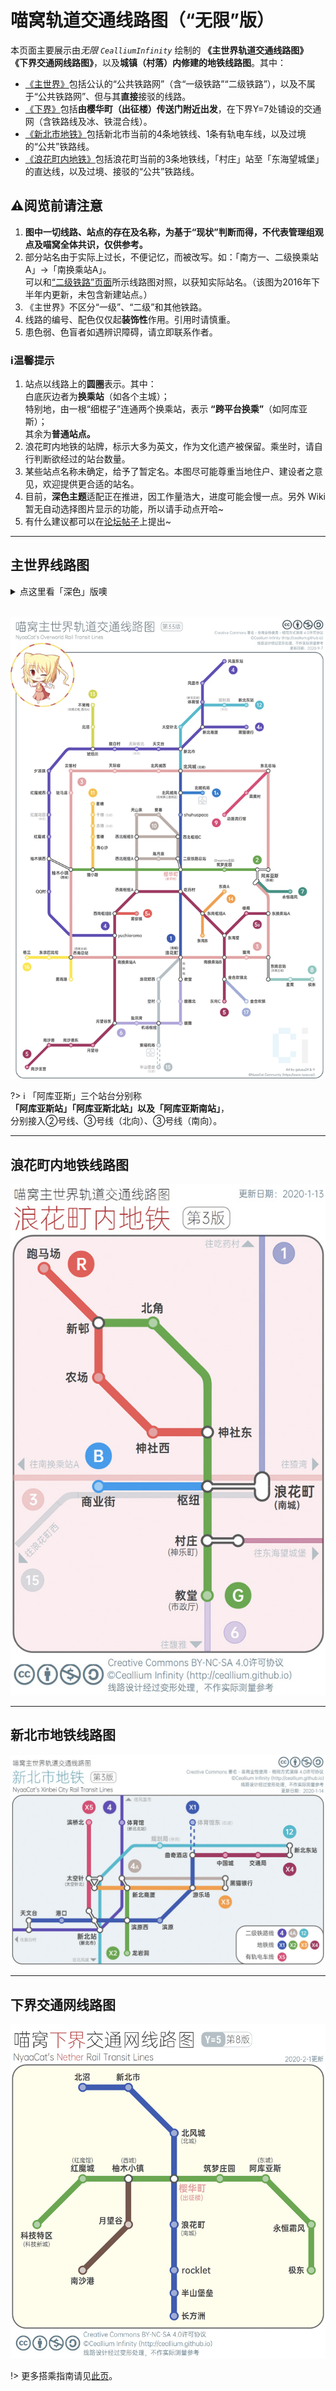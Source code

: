 # 喵窝轨道交通线路图（“无限”版）

本页面主要展示由*无限 `CealliumInfinity`* 绘制的 **《主世界轨道交通线路图》** **《下界交通网线路图》**，以及**城镇（村落）内修建的地铁线路图**。其中：

- [《主世界》](#主世界线路图)包括公认的“公共铁路网”（含“一级铁路”“二级铁路”），以及不属于“公共铁路网”、但与其**直接**接驳的线路。
- [《下界》](#下界交通网线路图)包括**由樱华町（出征楼）传送门附近出发**，在下界Y=7处铺设的交通网（含铁路线及冰、铁混合线）。
- [《新北市地铁》](#新北市地铁线路图)包括新北市当前的4条地铁线、1条有轨电车线，以及过境的“公共”铁路线。
- [《浪花町内地铁》](#浪花町内地铁线路图)包括浪花町当前的3条地铁线，「村庄」站至「东海望城堡」的直达线，以及过境、接驳的“公共”铁路线。

## ⚠阅览前请注意

1. **图中一切线路、站点的存在及名称，为基于“现状”判断而得，不代表管理组观点及喵窝全体共识，仅供参考。**
2. 部分站名由于实际上过长，不便记忆，而被改写。如：「南方一、二级换乘站A」→「南换乘站A」。  
   可以和[“二级铁路”页面](space/map-navi/railway-overworld-dmql)所示线路图对照，以获知实际站名。（该图为2016年下半年内更新，未包含新建站点。）
3. 《主世界》不区分“一级”、“二级”和其他铁路。
4. 线路的编号、配色仅仅起**装饰性**作用。引用时请慎重。
5. 患色弱、色盲者如遇辨识障碍，请立即联系作者。

### ℹ温馨提示

1. 站点以线路上的**圆圈**表示。其中：  
   白底灰边者为**换乘站**（如各个主城）；  
   特别地，由一根“细棍子”连通两个换乘站，表示 **“跨平台换乘”**（如阿库亚斯）；  
   其余为**普通站点。**
2. 浪花町内地铁的站牌，标示大多为英文，作为文化遗产被保留。乘坐时，请自行判断欲经过的站台数量。
3. 某些站点名称未确定，给予了暂定名。本图尽可能尊重当地住户、建设者之意见，欢迎提供更合适的站名。
4. 目前，**深色主题**适配正在推进，因工作量浩大，进度可能会慢一点。另外 Wiki 暂无自动选择图片显示的功能，所以请手动点开哈\~
5. 有什么建议都可以在[论坛帖子](https://bbs.nyaa.cat/d/951/100)上提出\~

- - -

## 主世界线路图

<details>
<summary>点这里看「深色」版噢</summary>

![dark](../../assets/images/map-navi/map-Overworld-Rail-Ceallium(dark).jpg)

</details>
<br />

![主世界轨道交通](../../assets/images/map-navi/map-Overworld-Rail-Ceallium.jpg)


?> :information_source: 「阿库亚斯」三个站台分别称  
**「阿库亚斯站」「阿库亚斯北站」以及「阿库亚斯南站」**，  
分别接入②号线、③号线（北向）、③号线（南向）。

- - -

## 浪花町内地铁线路图

![浪花町内地铁](../../assets/images/map-navi/map-Naniwa-subway-Ceallium.jpg)

- - -

## 新北市地铁线路图

![新北市地铁](../../assets/images/map-navi/map-NewNorth-subway-Ceallium.jpg)

- - -

## 下界交通网线路图

![下界交通网](../../assets/images/map-navi/map-nether-traffic-Ceallium.jpg)

!> 更多搭乘指南请见[此页](space/map-navi/railway-nether "下界铁路搭乘指南")。